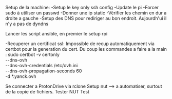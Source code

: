 Setup de la machine:
-Setup le key only ssh config
-Update le pi
-Forcer sudo à utiliser un passwd
-Donner une ip static
-Vérifier les chemin en dur a droite a gauche
-Setup des DNS pour rediriger au bon endroit. Aujourdh'ui il n'y a pas de dyndns

Lancer les script ansible, en premier le setup rpi

-Recuperer un certificat ssl:
    Impossible de recup automatiquement via certbot pour la generation du cert. Du coup les commandes a faire a la main :
        sudo certbot -v certonly \
        --dns-ovh \
        --dns-ovh-credentials /etc/ovh.ini \
        --dns-ovh-propagation-seconds 60 \
        -d *.yanck.ovh
        
Se connecter a ProtonDrive via rclone
Setup nut --> a automatiser, surtout de la copie de fichiers. Tester NUT 
Test
